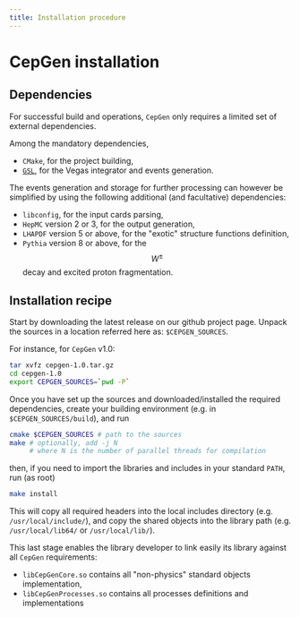 ```yaml
---
title: Installation procedure
---
```


# CepGen installation

## Dependencies

For successful build and operations, `CepGen` only requires a limited set of external dependencies.

Among the mandatory dependencies,
- `CMake`, for the project building,
- [`GSL`](bibliography#computational-methods), for the Vegas integrator and events generation.

The events generation and storage for further processing can however be simplified by using the following additional (and facultative) dependencies:
- `libconfig`, for the input cards parsing,
- `HepMC` version 2 or 3, for the output generation,
- `LHAPDF` version 5 or above, for the "exotic" structure functions definition,
- `Pythia` version 8 or above, for the $$W^{\pm}$$ decay and excited proton fragmentation.

## Installation recipe

Start by downloading the latest release on our github project page.
Unpack the sources in a location referred here as: `$CEPGEN_SOURCES`.

For instance, for `CepGen` v1.0:

```sh
tar xvfz cepgen-1.0.tar.gz
cd cepgen-1.0
export CEPGEN_SOURCES=`pwd -P`
```

Once you have set up the sources and downloaded/installed the required dependencies, create your building environment (e.g. in `$CEPGEN_SOURCES/build`), and run
```sh
cmake $CEPGEN_SOURCES # path to the sources
make # optionally, add -j N
     # where N is the number of parallel threads for compilation
```
then, if you need to import the libraries and includes in your standard `PATH`, run (as root)
```sh
make install
```

This will copy all required headers into the local includes directory (e.g. `/usr/local/include/`), and copy the shared objects into the library path (e.g. `/usr/local/lib64/` or `/usr/local/lib/`).

This last stage enables the library developer to link easily its library against all `CepGen` requirements:

- `libCepGenCore.so` contains all "non-physics" standard objects implementation,
- `libCepGenProcesses.so` contains all processes definitions and implementations

